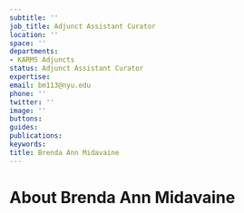 ```yaml
---
subtitle: ''
job_title: Adjunct Assistant Curator
location: ''
space: ''
departments:
- KARMS Adjuncts
status: Adjunct Assistant Curator
expertise: 
email: bm113@nyu.edu
phone: ''
twitter: ''
image: ''
buttons: 
guides: 
publications: 
keywords: 
title: Brenda Ann Midavaine
---
```


# About Brenda Ann Midavaine